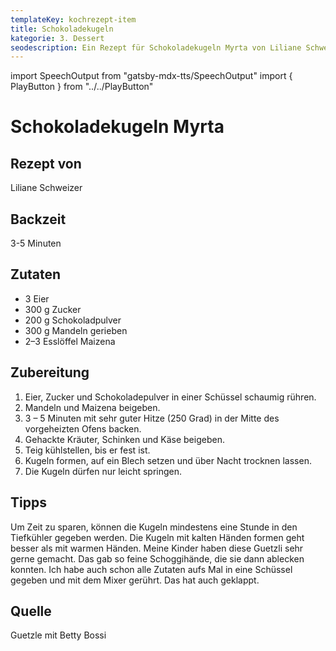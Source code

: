 ```yaml
---
templateKey: kochrezept-item
title: Schokoladekugeln
kategorie: 3. Dessert
seodescription: Ein Rezept für Schokoladekugeln Myrta von Liliane Schweizer.
---
```

import SpeechOutput from "gatsby-mdx-tts/SpeechOutput"
import { PlayButton } from "../../PlayButton"

<SpeechOutput id="kochrezept-liliane-schweizer-schokoladekugeln-myrta" customPlayButton={PlayButton}>

# Schokoladekugeln Myrta

## Rezept von

Liliane Schweizer

## Backzeit

3-5 Minuten

## Zutaten

* 3 Eier
* 300 g Zucker
* 200 g Schokoladpulver
* 300 g Mandeln gerieben
* 2–3 Esslöffel Maizena

## Zubereitung

1. Eier, Zucker und Schokoladepulver in einer Schüssel schaumig rühren.
1. Mandeln und Maizena beigeben.
1. 3 – 5 Minuten mit sehr guter Hitze (250 Grad) in der Mitte des vorgeheizten Ofens backen.
1. Gehackte Kräuter, Schinken und Käse beigeben.
1. Teig kühlstellen, bis er fest ist.
1. Kugeln formen, auf ein Blech setzen und über Nacht trocknen lassen.
1. Die Kugeln dürfen nur leicht springen.

## Tipps

Um Zeit zu sparen, können die Kugeln mindestens eine Stunde in den Tiefkühler gegeben werden.
Die Kugeln mit kalten Händen formen geht besser als mit warmen Händen. 
Meine Kinder haben diese Guetzli sehr gerne gemacht. Das gab so feine Schoggihände, die sie dann ablecken konnten. 
Ich habe auch schon alle Zutaten aufs Mal in eine Schüssel gegeben und mit dem Mixer gerührt. Das hat auch geklappt.

## Quelle

Guetzle mit Betty Bossi

</SpeechOutput>